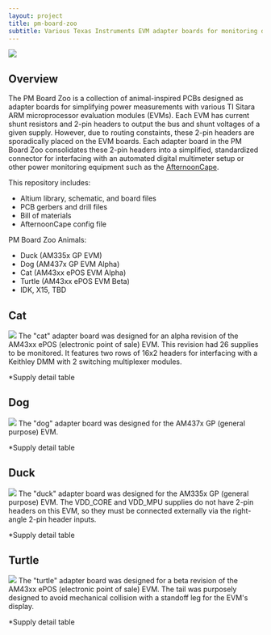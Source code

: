 ```yaml
---
layout: project
title: pm-board-zoo
subtitle: Various Texas Instruments EVM adapter boards for monitoring device power consumption.
---
```


<img src="http://niftyhedgehog.com/pm-board-zoo/images/line_display.jpg">

## Overview
The PM Board Zoo is a collection of animal-inspired PCBs designed as adapter boards for simplifying power measurements with various TI Sitara ARM microprocessor evaluation modules (EVMs). Each EVM has current shunt resistors and 2-pin headers to output the bus and shunt voltages of a given supply. However, due to routing constaints, these 2-pin headers are sporadically placed on the EVM boards. Each adapter board in the PM Board Zoo consolidates these 2-pin headers into a simplified, standardized connector for interfacing with an automated digital multimeter setup or other power monitoring equipment such as the [AfternoonCape](http://niftyhedgehog.com/afternoon-cape).

This repository includes:
* Altium library, schematic, and board files
* PCB gerbers and drill files
* Bill of materials
* AfternoonCape config file

PM Board Zoo Animals:
* Duck (AM335x GP EVM)
* Dog (AM437x GP EVM Alpha)
* Cat (AM43xx ePOS EVM Alpha)
* Turtle (AM43xx ePOS EVM Beta)
* IDK, X15, TBD

## Cat
<img src="http://niftyhedgehog.com/pm-board-zoo/images/cat_mount.jpg">
The "cat" adapter board was designed for an alpha revision of the AM43xx ePOS (electronic point of sale) EVM. This revision had 26 supplies to be monitored. It features two rows of 16x2 headers for interfacing with a Keithley DMM with 2 switching multiplexer modules.

*Supply detail table

## Dog
<img src="http://niftyhedgehog.com/pm-board-zoo/images/dog_mount.jpg">
The "dog" adapter board was designed for the AM437x GP (general purpose) EVM.

*Supply detail table

## Duck
<img src="http://niftyhedgehog.com/pm-board-zoo/images/duck_mount.jpg">
The "duck" adapter board was designed for the AM335x GP (general purpose) EVM. The VDD_CORE and VDD_MPU supplies do not have 2-pin headers on this EVM, so they must be connected externally via the right-angle 2-pin header inputs.

*Supply detail table

## Turtle
<img src="http://niftyhedgehog.com/pm-board-zoo/images/turtle_mount.jpg">
The "turtle" adapter board was designed for a beta revision of the AM43xx ePOS (electronic point of sale) EVM. The tail was purposely designed to avoid mechanical collision with a standoff leg for the EVM's display.

*Supply detail table
